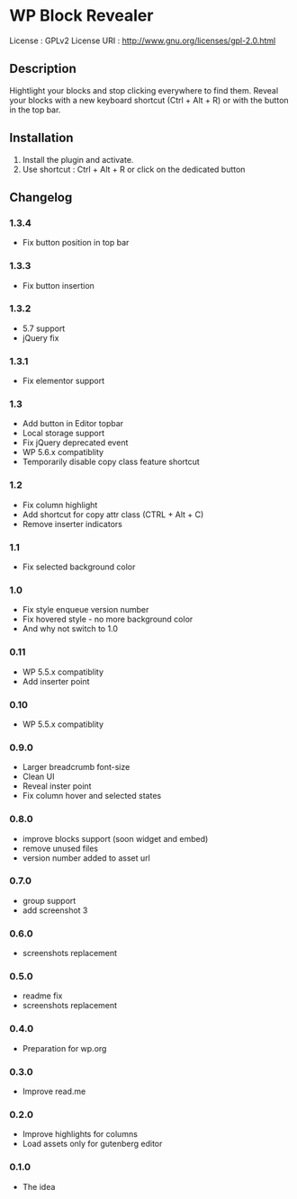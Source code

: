
# WP Block Revealer
License : GPLv2
License URI : http://www.gnu.org/licenses/gpl-2.0.html

## Description
Hightlight your blocks and stop clicking everywhere to find them.
Reveal your blocks with a new keyboard shortcut (Ctrl + Alt + R) or with the button in the top bar.

## Installation
1. Install the plugin and activate.
2. Use shortcut : Ctrl + Alt + R or click on the dedicated button

## Changelog

### 1.3.4
* Fix button position in top bar

### 1.3.3
* Fix button insertion

### 1.3.2
* 5.7 support
* jQuery fix

### 1.3.1
* Fix elementor support

### 1.3
* Add button in Editor topbar
* Local storage support
* Fix jQuery deprecated event
* WP 5.6.x compatiblity
* Temporarily disable copy class feature shortcut

### 1.2
* Fix column highlight
* Add shortcut for copy attr class (CTRL + Alt + C)
* Remove inserter indicators

### 1.1
* Fix selected background color

### 1.0
* Fix style enqueue version number
* Fix hovered style - no more background color
* And why not switch to 1.0

### 0.11
* WP 5.5.x compatiblity
* Add inserter point

### 0.10
* WP 5.5.x compatiblity

### 0.9.0
* Larger breadcrumb font-size
* Clean UI
* Reveal inster point
* Fix column hover and selected states

### 0.8.0
* improve blocks support (soon widget and embed)
* remove unused files
* version number added to asset url

### 0.7.0
* group support
* add screenshot 3

### 0.6.0
* screenshots replacement

### 0.5.0
* readme fix
* screenshots replacement

### 0.4.0
* Preparation for wp.org

### 0.3.0
* Improve read.me

### 0.2.0
* Improve highlights for columns
* Load assets only for gutenberg editor

### 0.1.0
* The idea